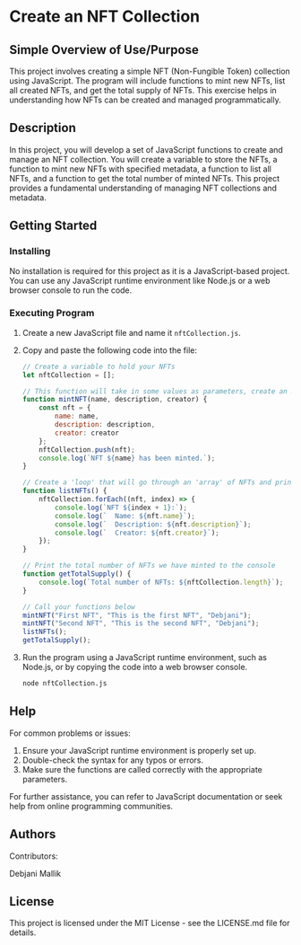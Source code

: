 # Create an NFT Collection

## Simple Overview of Use/Purpose

This project involves creating a simple NFT (Non-Fungible Token) collection using JavaScript. The program will include functions to mint new NFTs, list all created NFTs, and get the total supply of NFTs. This exercise helps in understanding how NFTs can be created and managed programmatically.

## Description

In this project, you will develop a set of JavaScript functions to create and manage an NFT collection. You will create a variable to store the NFTs, a function to mint new NFTs with specified metadata, a function to list all NFTs, and a function to get the total number of minted NFTs. This project provides a fundamental understanding of managing NFT collections and metadata.

## Getting Started

### Installing

No installation is required for this project as it is a JavaScript-based project. You can use any JavaScript runtime environment like Node.js or a web browser console to run the code.

### Executing Program

1. Create a new JavaScript file and name it `nftCollection.js`.
2. Copy and paste the following code into the file:

    ```javascript
    // Create a variable to hold your NFTs
    let nftCollection = [];

    // This function will take in some values as parameters, create an NFT object using the parameters passed to it for its metadata, and store it in the variable above.
    function mintNFT(name, description, creator) {
        const nft = {
            name: name,
            description: description,
            creator: creator
        };
        nftCollection.push(nft);
        console.log(`NFT ${name} has been minted.`);
    }

    // Create a 'loop' that will go through an 'array' of NFTs and print their metadata with console.log()
    function listNFTs() {
        nftCollection.forEach((nft, index) => {
            console.log(`NFT ${index + 1}:`);
            console.log(`  Name: ${nft.name}`);
            console.log(`  Description: ${nft.description}`);
            console.log(`  Creator: ${nft.creator}`);
        });
    }

    // Print the total number of NFTs we have minted to the console
    function getTotalSupply() {
        console.log(`Total number of NFTs: ${nftCollection.length}`);
    }

    // Call your functions below
    mintNFT("First NFT", "This is the first NFT", "Debjani");
    mintNFT("Second NFT", "This is the second NFT", "Debjani");
    listNFTs();
    getTotalSupply();
    ```

3. Run the program using a JavaScript runtime environment, such as Node.js, or by copying the code into a web browser console.

    ```bash
    node nftCollection.js
    ```

## Help

For common problems or issues:

1. Ensure your JavaScript runtime environment is properly set up.
2. Double-check the syntax for any typos or errors.
3. Make sure the functions are called correctly with the appropriate parameters.

For further assistance, you can refer to JavaScript documentation or seek help from online programming communities.

## Authors

Contributors:

Debjani Mallik

## License

This project is licensed under the MIT License - see the LICENSE.md file for details.
